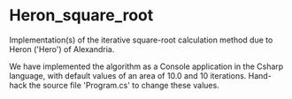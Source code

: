 # Heron_square_root
Implementation(s) of the iterative square-root calculation method due to Heron ('Hero') of Alexandria.

We have implemented the algorithm as a Console application in the Csharp language, with default
values of an area of 10.0 and 10 iterations. Hand-hack the source file 'Program.cs' to change these
values.

